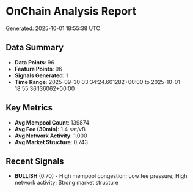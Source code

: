 # OnChain Analysis Report
Generated: 2025-10-01 18:55:38 UTC

## Data Summary
- **Data Points**: 96
- **Feature Points**: 96
- **Signals Generated**: 1
- **Time Range**: 2025-09-30 03:34:24.601282+00:00 to 2025-10-01 18:55:36.136062+00:00

## Key Metrics
- **Avg Mempool Count**: 139874
- **Avg Fee (30min)**: 1.4 sat/vB
- **Avg Network Activity**: 1.000
- **Avg Market Structure**: 0.743

## Recent Signals
- **BULLISH** (0.70) - High mempool congestion; Low fee pressure; High network activity; Strong market structure
